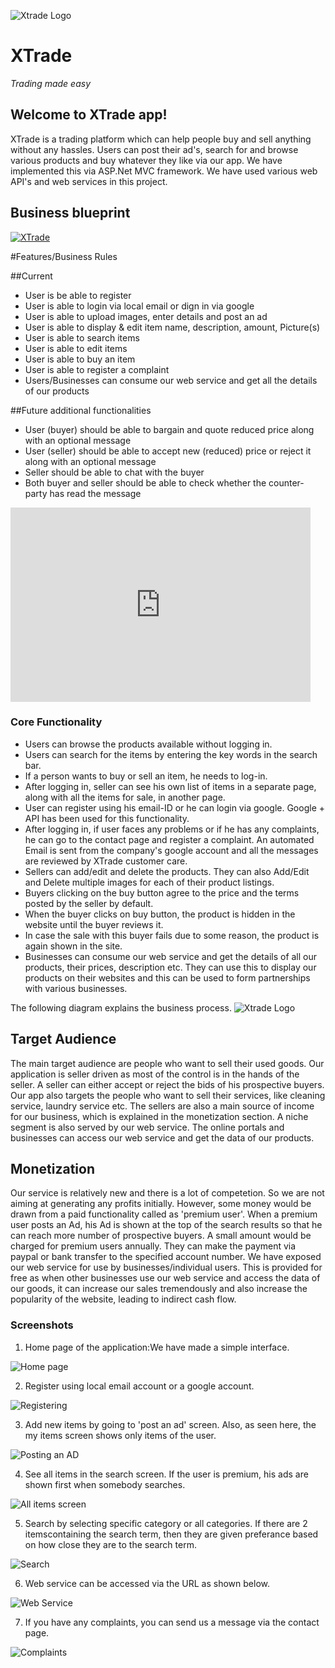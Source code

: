 
![Xtrade Logo](https://raw.githubusercontent.com/kiranhsgithub/xtrade/master/xtrade/xtrade/Content/XTLogo.png)
# XTrade 
   _*Trading made easy*_

## Welcome to XTrade app!
XTrade is a trading platform which can help people buy and sell anything without any hassles. Users can post their ad's, search for and browse various products and buy whatever they like via our app. We have implemented this via ASP.Net MVC framework. We have used various web API's and web services in this project. 

## Business blueprint

[![XTrade](https://raw.githubusercontent.com/kiranhsgithub/xtrade/master/video.PNG)](https://www.youtube.com/watch?v=sKQK4Oo1q00)

#Features/Business Rules

##Current

* User is be able to register
* User is able to login via local email or dign in via google 
* User is able to upload images, enter details and post an ad
* User is able to display & edit item name, description, amount, Picture(s) 
* User is able to search items
* User is able to edit items
* User is able to buy an item
* User is able to register a complaint
* Users/Businesses can consume our web service and get all the details of our products

##Future additional functionalities

* User (buyer) should be able to bargain and quote reduced price along with an optional message 
* User (seller) should be able to accept new (reduced) price or reject it along with an optional message 
* Seller should be able to chat with the buyer
* Both buyer and seller should be able to check whether the counter-party has read the message

<iframe width="480" height="311" src="http://www.powtoon.com/embed/drR18NAXiYy/" frameborder="0"></iframe>

### Core Functionality
* Users can browse the products available without logging in. 
* Users can search for the items by entering the key words in the search bar. 
* If a person wants to buy or sell an item, he needs to log-in. 
* After logging in, seller can see his own list of items in a separate page, along with all the items for sale, in another page.
* User can register using his email-ID or he can login via google. Google + API has been used for this functionality.
* After logging in, if user faces any problems or if he has any complaints, he can go to the contact page and register a complaint. An automated Email is sent from the company's google account and all the messages are reviewed by XTrade customer care.
* Sellers can add/edit and delete the products. They can also Add/Edit and Delete multiple images for each of their product listings.
* Buyers clicking on the buy button agree to the price and the terms posted by the seller by default.
* When the buyer clicks on buy button, the product is hidden in the website until the buyer reviews it.
* In case the sale with this buyer fails due to some reason, the product is again shown in the site.
* Businesses can consume our web service and get the details of all our products, their prices, description etc. They can use this to display our products on their websites and this can be used to form partnerships with various businesses.

The following diagram explains the business process.
![Xtrade Logo](https://raw.githubusercontent.com/kiranhsgithub/xtrade/master/BP1.png)

## Target Audience
The main target audience are people who want to sell their used goods. Our application is seller driven as most of the control is in the hands of the seller. A seller can either accept or reject the bids of his prospective buyers. Our app also targets the people who want to sell their services, like cleaning service, laundry service etc. The sellers are also a main source of income for our business, which is explained in the monetization section.
A niche segment is also served by our web service. The online portals and businesses can access our web service and get the data of our products.

## Monetization
Our service is relatively new and there is a lot of competetion. So we are not aiming at generating any profits initially. However, some money would be drawn from a paid functionality called as 'premium user'.
When a premium user posts an Ad, his Ad is shown at the top of the search results so that he can reach more number of prospective buyers. A small amount would be charged for premium users annually. They can make the payment via paypal or bank transfer to the specified account number.
We have exposed our web service for use by businesses/individual users. This is provided for free as when other businesses use our web service and access the data of our goods, it can increase our sales tremendously and also increase the popularity of the website, leading to indirect cash flow.

### Screenshots

1. Home page of the application:We have made a simple interface.

![Home page](https://raw.githubusercontent.com/kiranhsgithub/xtrade/master/screens/homepage.PNG)

2. Register using local email account or a google account.

![Registering](https://raw.githubusercontent.com/kiranhsgithub/xtrade/master/screens/Register.png)

3. Add new items by going to 'post an ad' screen. Also, as seen here, the my items screen shows only items of the user.

![Posting an AD](https://raw.githubusercontent.com/kiranhsgithub/xtrade/master/screens/AD.png)

4. See all items in the search screen. If the user is premium, his ads are shown first when somebody searches.

![All items screen](https://raw.githubusercontent.com/kiranhsgithub/xtrade/master/screens/All%20Items.PNG)

5. Search by selecting specific category or all categories. If there are 2 itemscontaining the search term, then they are given preferance based on how close they are to the search term.

![Search](https://raw.githubusercontent.com/kiranhsgithub/xtrade/master/screens/Search.PNG)

6. Web service can be accessed via the URL as shown below.

![Web Service](https://raw.githubusercontent.com/kiranhsgithub/xtrade/master/screens/WebService.png)

7. If you have any complaints, you can send us a message via the contact page.

![Complaints](https://raw.githubusercontent.com/kiranhsgithub/xtrade/master/screens/Complaints.png)


